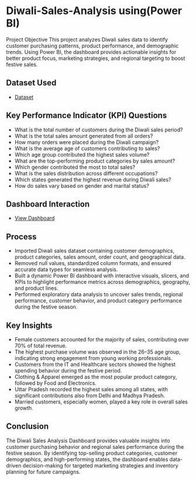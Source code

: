 # Diwali-Sales-Analysis using(Power BI)
Project Objective
This project analyzes Diwali sales data to identify customer purchasing patterns, product performance, and demographic trends. Using Power BI, the dashboard provides actionable insights for better product focus, marketing strategies, and regional targeting to boost festive sales.

## Dataset Used
- <a href="https://github.com/Mubasheerashirur/Diwali-Sales-Analysis/blob/main/Diwali%20Sales%20Data.csv">Dataset</a>

## Key Performance Indicator (KPI) Questions
- What is the total number of customers during the Diwali sales period? 
- What is the total sales amount generated from all orders? 
- How many orders were placed during the Diwali campaign?  
- What is the average age of customers contributing to sales?
- Which age group contributed the highest sales volume?
- What are the top-performing product categories by sales amount? 
- Which gender contributed the most to total sales? 
- What is the sales distribution across different occupations?  
- Which states generated the highest revenue during Diwali sales?  
- How do sales vary based on gender and marital status? 


## Dashboard Interaction
- <a href="https://github.com/Mubasheerashirur/Diwali-Sales-Analysis/blob/main/Screenshot%20(163).png">View Dashboard</a>

## Process
- Imported Diwali sales dataset containing customer demographics, product categories, sales amount, order count, and geographical data.
- Removed null values, standardized column formats, and ensured accurate data types for seamless analysis.
- Built a dynamic Power BI dashboard with interactive visuals, slicers, and KPIs to highlight performance metrics across demographics, geography, and product lines.
- Performed exploratory data analysis to uncover sales trends, regional performance, customer behavior, and product category performance during the festive season.

## Key Insights
- Female customers accounted for the majority of sales, contributing over 70% of total revenue.
- The highest purchase volume was observed in the 26–35 age group, indicating strong engagement from young working professionals.
- Customers from the IT and Healthcare sectors showed the highest spending behavior during the festive period.
- Clothing & Apparel emerged as the most popular product category, followed by Food and Electronics.
- Uttar Pradesh recorded the highest sales among all states, with significant contributions also from Delhi and Madhya Pradesh.
- Married customers, especially women, played a key role in overall sales growth.

## Conclusion
The Diwali Sales Analysis Dashboard provides valuable insights into customer purchasing behavior and regional sales performance during the festive season. By identifying top-selling product categories, customer demographics, and high-performing states, the dashboard enables data-driven decision-making for targeted marketing strategies and inventory planning for future campaigns.
